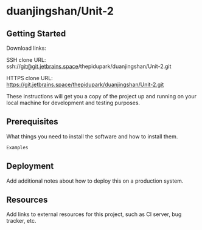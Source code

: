 # duanjingshan/Unit-2



## Getting Started

Download links:

SSH clone URL: ssh://git@git.jetbrains.space/thepidupark/duanjingshan/Unit-2.git

HTTPS clone URL: https://git.jetbrains.space/thepidupark/duanjingshan/Unit-2.git



These instructions will get you a copy of the project up and running on your local machine for development and testing purposes.

## Prerequisites

What things you need to install the software and how to install them.

```
Examples
```

## Deployment

Add additional notes about how to deploy this on a production system.

## Resources

Add links to external resources for this project, such as CI server, bug tracker, etc.
